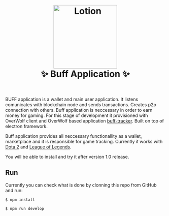 <h1 align="center">
  <br>
  <a href="http://buff.game"><img src="http://buff.game/wp-content/uploads/2018/02/logo-Buff.png" alt="Lotion" width="200"></a>
  <br>
      ✨ Buff Application ✨
  <br>
  <br>
</h1>

BUFF application is a wallet and main user application. It listens comunicates with blockchain node and sends transactions. Creates p2p connection with others.
Buff application is neccessary in order to earn money for gaming. For this stage of development it provisioned with OverWolf client and OverWolf based application [buff-tracker](https://github.com/buffgame/buff-tracker/tree/description). Built on top of electron framework. 

Buff application provides all neccessary functionallity as a wallet, marketplace and it is responsible for game tracking.
Currently it works with [Dota 2](http://www.dota2.com/play/) and [League of Legends](https://play.na.leagueoflegends.com/en_US).

You will be able to install and try it after version 1.0 release.


## Run

Currently you can check what is done by clonning this repo from GitHub and run:

```
$ npm install
```

```
$ npm run develop
```
